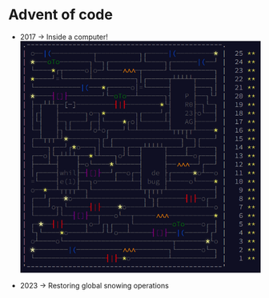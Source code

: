 # Advent of code 

- 2017 -> Inside a computer!
![The year's animation.](2017/imgs/pcb-animation.png)

- 2023 -> Restoring global snowing operations
